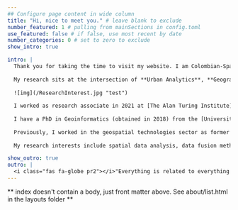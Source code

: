 ```yaml
---
## Configure page content in wide column
title: "Hi, nice to meet you." # leave blank to exclude
number_featured: 1 # pulling from mainSections in config.toml
use_featured: false # if false, use most recent by date
number_categories: 0 # set to zero to exclude
show_intro: true

intro: |
  Thank you for taking the time to visit my website. I am Colombian-Spanish researcher. Currently working as Lecturer in Spatial Data Science at the [School of Geography and Sustenable Development](https://www.st-andrews.ac.uk/geography-sustainable-development/) in [The University of St Andrews](https://www.st-andrews.ac.uk/). 
  
  My research sits at the intersection of **Urban Analytics**, **Geography** and **Computer Science** and I am interested in developing new spatially enriched computational methods to better understand the relationship between human behaviors (in some cases movement or interactions) and their environmental impact.  My work has been focused in the potential of spatial data and the integration with other type and traditional forms of data to provide evidence of urban dynamics but with a particular emphasis on inform policy making.
  
  ![img](/ResearchInterest.jpg "test")
  
  I worked as research associate in 2021 at [The Alan Turing Institute](https://www.turing.ac.uk/) as part of the [AI for science and government (ASG)](https://www.turing.ac.uk/research/asg) initiative, particularly working in the [Urban Analytics Team](https://www.turing.ac.uk/research/research-programmes/urban-analytics) & [Shocks and Resilience](https://www.turing.ac.uk/research/research-projects/shocks-and-resilience) to develop spatial modelling methods that can be integrated within the epidemiologic-socio-economic models to tackle policy questions that are relevant at the national or local level.
  
  I have a PhD in Geoinformatics (obtained in 2018) from the [Universitat Jaume I](https://www.uji.es/) - Spain, under the supervision of [Dr Joaquín Huerta](http://www.huerta.name/). In 2020, I held a research fellowship at the [University of Jaume I](https://www.uji.es) to use machine learning techniques to characterize the urban mobility patterns in medium-size cities using remote sensing data sources. In 2019, I worked with [Dr Urška Demšar](https://udemsar.com/) as a postdoctoral researcher at the [University of St Andrews](https://www.st-andrews.ac.uk/), to develop a novel data fusion method to annotate Earth’s magnetic field data from satellite and terrestrial sources to GPS trajectories - [MagGeo](https://github.com/MagGeo/MagGeo-Annotation-Program).
  
  Previously, I worked in the geospatial technologies sector as former development and business partner manager, and head of geographic innovation team in [Esri-Colombia](https://esri.co/).
  
  My research interests include spatial data analysis, data fusion methods, urban analytics and the science of movement. Learn more about my research interests and publications.

show_outro: true
outro: |
  <i class="fas fa-globe pr2"></i>"Everything is related to everything else, but near things are more related than distant things", [Waldo R. Tobler](https://en.wikipedia.org/wiki/Waldo_R._Tobler)
---
```


** index doesn't contain a body, just front matter above.
See about/list.html in the layouts folder **